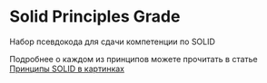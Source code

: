 # Solid Principles Grade

Набор псевдокода для сдачи компетенции по SOLID

Подробнее о каждом из принципов можете прочитать в статье [Принципы SOLID в картинках](solid-principles-grade)